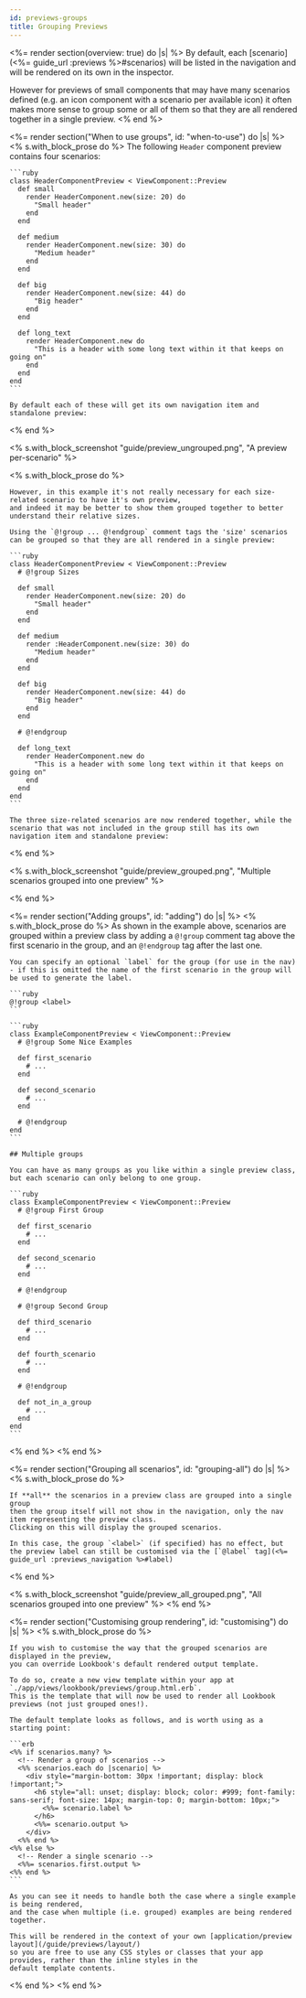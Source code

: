 ```yaml
---
id: previews-groups
title: Grouping Previews
---
```


<%= render section(overview: true) do |s| %>
  By default, each [scenario](<%= guide_url :previews %>#scenarios) will be listed in the navigation and will be rendered on its own in the inspector.

  However for previews of small components that may have many scenarios defined (e.g. an icon component with a scenario per available icon)
  it often makes more sense to group some or all of them so that they are all rendered together in a single preview.
<% end %>

<%= render section("When to use groups", id: "when-to-use") do |s| %>
  <% s.with_block_prose do %>
    The following `Header` component preview contains four scenarios:

    ```ruby
    class HeaderComponentPreview < ViewComponent::Preview
      def small
        render HeaderComponent.new(size: 20) do
          "Small header"
        end
      end
      
      def medium
        render HeaderComponent.new(size: 30) do
          "Medium header"
        end
      end
      
      def big
        render HeaderComponent.new(size: 44) do
          "Big header"
        end
      end
      
      def long_text
        render HeaderComponent.new do
          "This is a header with some long text within it that keeps on going on"
        end
      end
    end
    ```

    By default each of these will get its own navigation item and standalone preview:

  <% end %>
  
  <% s.with_block_screenshot "guide/preview_ungrouped.png", "A preview per-scenario" %>

  <% s.with_block_prose do %>

    However, in this example it's not really necessary for each size-related scenario to have it's own preview,
    and indeed it may be better to show them grouped together to better understand their relative sizes.

    Using the `@!group ... @!endgroup` comment tags the 'size' scenarios can be grouped so that they are all rendered in a single preview:

    ```ruby
    class HeaderComponentPreview < ViewComponent::Preview
      # @!group Sizes
      
      def small
        render HeaderComponent.new(size: 20) do
          "Small header"
        end
      end 
      
      def medium
        render :HeaderComponent.new(size: 30) do
          "Medium header"
        end
      end
      
      def big
        render HeaderComponent.new(size: 44) do
          "Big header"
        end
      end

      # @!endgroup
      
      def long_text
        render HeaderComponent.new do
          "This is a header with some long text within it that keeps on going on"
        end
      end
    end
    ```

    The three size-related scenarios are now rendered together, while the scenario that was not included in the group still has its own navigation item and standalone preview:

  <% end %>
    
  <% s.with_block_screenshot "guide/preview_grouped.png", "Multiple scenarios grouped into one preview" %>

<% end %>

<%= render section("Adding groups", id: "adding") do |s| %>
  <% s.with_block_prose do %>
    As shown in the example above, scenarios are grouped within a preview class by adding a `@!group` comment tag above the first scenario in the group, and an `@!endgroup` tag after the last one.

    You can specify an optional `label` for the group (for use in the nav) - if this is omitted the name of the first scenario in the group will be used to generate the label.

    ```ruby
    @!group <label>
    ```

    ```ruby
    class ExampleComponentPreview < ViewComponent::Preview
      # @!group Some Nice Examples

      def first_scenario
        # ...
      end 

      def second_scenario
        # ...
      end 

      # @!endgroup
    end
    ```

    ## Multiple groups

    You can have as many groups as you like within a single preview class, but each scenario can only belong to one group.

    ```ruby
    class ExampleComponentPreview < ViewComponent::Preview
      # @!group First Group

      def first_scenario
        # ...
      end 

      def second_scenario
        # ...
      end 

      # @!endgroup

      # @!group Second Group

      def third_scenario
        # ...
      end 

      def fourth_scenario
        # ...
      end 

      # @!endgroup

      def not_in_a_group
        # ...
      end 
    end
    ```
  <% end %>
<% end %>

<%= render section("Grouping all scenarios", id: "grouping-all") do |s| %>
  <% s.with_block_prose do %>

    If **all** the scenarios in a preview class are grouped into a single group
    then the group itself will not show in the navigation, only the nav item representing the preview class.
    Clicking on this will display the grouped scenarios.

    In this case, the group `<label>` (if specified) has no effect, but the preview label can still be customised via the [`@label` tag](<%= guide_url :previews_navigation %>#label)

  <% end %>
    
  <% s.with_block_screenshot "guide/preview_all_grouped.png", "All scenarios grouped into one preview" %>
<% end %>

<%= render section("Customising group rendering", id: "customising") do |s| %>
  <% s.with_block_prose do %>

    If you wish to customise the way that the grouped scenarios are displayed in the preview,
    you can override Lookbook's default rendered output template.

    To do so, create a new view template within your app at `./app/views/lookbook/previews/group.html.erb`.
    This is the template that will now be used to render all Lookbook previews (not just grouped ones!).

    The default template looks as follows, and is worth using as a starting point:

    ```erb
    <%% if scenarios.many? %>
      <!-- Render a group of scenarios -->
      <%% scenarios.each do |scenario| %>
        <div style="margin-bottom: 30px !important; display: block !important;">
          <h6 style="all: unset; display: block; color: #999; font-family: sans-serif; font-size: 14px; margin-top: 0; margin-bottom: 10px;">
            <%%= scenario.label %>
          </h6>
          <%%= scenario.output %>
        </div>
      <%% end %>
    <%% else %>
      <!-- Render a single scenario -->
      <%%= scenarios.first.output %>
    <%% end %>
    ```

    As you can see it needs to handle both the case where a single example is being rendered,
    and the case when multiple (i.e. grouped) examples are being rendered together.

    This will be rendered in the context of your own [application/preview layout](/guide/previews/layout/)
    so you are free to use any CSS styles or classes that your app provides, rather than the inline styles in the 
    default template contents.

  <% end %>
<% end %>
